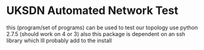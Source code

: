 UKSDN Automated Network Test
=

this (program/set of programs) can be used to test our topology
use python 2.7.5 (should work on 4 or 3)
also this package is dependent on an ssh library which Ill probably add to the install
